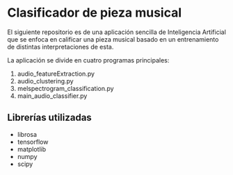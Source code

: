 # Clasificador de pieza musical 
El siguiente repositorio es de una aplicación sencilla de Inteligencia Artificial que se enfoca 
en calificar una pieza musical basado en un entrenamiento de distintas interpretaciones de esta.

La aplicación se divide en cuatro programas principales:
1. audio_featureExtraction.py
2. audio_clustering.py
3. melspectrogram_classification.py
4. main_audio_classifier.py

## Librerías utilizadas
- librosa
- tensorflow
- matplotlib
- numpy
- scipy
